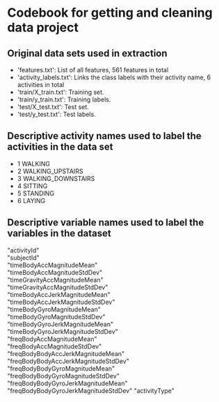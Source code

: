 # Codebook for getting and cleaning data project
## Original data sets used in extraction
- 'features.txt': List of all features, 561 features in total
- 'activity_labels.txt': Links the class labels with their activity name, 6 activities in total
- 'train/X_train.txt': Training set.
- 'train/y_train.txt': Training labels.
- 'test/X_test.txt': Test set.
- 'test/y_test.txt': Test labels.

## Descriptive activity names  used to label the activities in the data set 
* 1 WALKING
* 2 WALKING_UPSTAIRS
* 3 WALKING_DOWNSTAIRS
* 4 SITTING
* 5 STANDING
* 6 LAYING

## Descriptive variable names used to label the variables in the dataset
"activityId"                          
"subjectId"                          
"timeBodyAccMagnitudeMean"            
"timeBodyAccMagnitudeStdDev"         
"timeGravityAccMagnitudeMean"         
"timeGravityAccMagnitudeStdDev"      
"timeBodyAccJerkMagnitudeMean"        
"timeBodyAccJerkMagnitudeStdDev"     
"timeBodyGyroMagnitudeMean"           
"timeBodyGyroMagnitudeStdDev"        
"timeBodyGyroJerkMagnitudeMean"       
"timeBodyGyroJerkMagnitudeStdDev"    
"freqBodyAccMagnitudeMean"            
"freqBodyAccMagnitudeStdDev"         
"freqBodyBodyAccJerkMagnitudeMean"    
"freqBodyBodyAccJerkMagnitudeStdDev" 
"freqBodyBodyGyroMagnitudeMean"       
"freqBodyBodyGyroMagnitudeStdDev"    
"freqBodyBodyGyroJerkMagnitudeMean"   
"freqBodyBodyGyroJerkMagnitudeStdDev"
"activityType"                       
